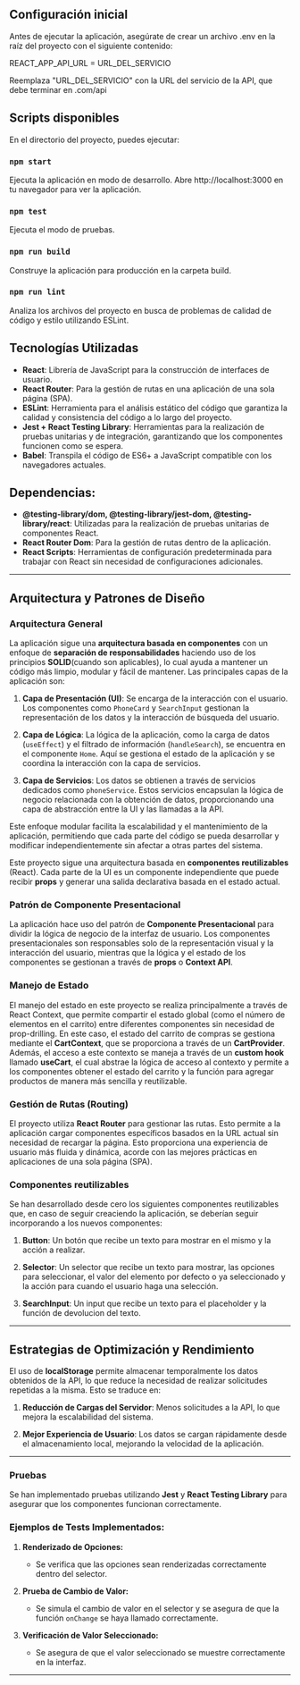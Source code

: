 ## Configuración inicial

Antes de ejecutar la aplicación, asegúrate de crear un archivo .env en la raíz del proyecto con el siguiente contenido:

REACT_APP_API_URL = URL_DEL_SERVICIO

Reemplaza "URL_DEL_SERVICIO" con la URL del servicio de la API, que debe terminar en .com/api

## Scripts disponibles

En el directorio del proyecto, puedes ejecutar:

### `npm start`

Ejecuta la aplicación en modo de desarrollo.
Abre http://localhost:3000 en tu navegador para ver la aplicación.

### `npm test`

Ejecuta el modo de pruebas.

### `npm run build`

Construye la aplicación para producción en la carpeta build.

### `npm run lint`

Analiza los archivos del proyecto en busca de problemas de calidad de código y estilo utilizando ESLint.

## Tecnologías Utilizadas

- **React**: Librería de JavaScript para la construcción de interfaces de usuario.
- **React Router**: Para la gestión de rutas en una aplicación de una sola página (SPA).
- **ESLint**: Herramienta para el análisis estático del código que garantiza la calidad y consistencia del código a lo largo del proyecto.
- **Jest + React Testing Library**: Herramientas para la realización de pruebas unitarias y de integración, garantizando que los componentes funcionen como se espera.
- **Babel**: Transpila el código de ES6+ a JavaScript compatible con los navegadores actuales.

## Dependencias:

- **@testing-library/dom, @testing-library/jest-dom, @testing-library/react**: Utilizadas para la realización de pruebas unitarias de componentes React.
- **React Router Dom**: Para la gestión de rutas dentro de la aplicación.
- **React Scripts**: Herramientas de configuración predeterminada para trabajar con React sin necesidad de configuraciones adicionales.

---

## Arquitectura y Patrones de Diseño

### Arquitectura General

La aplicación sigue una **arquitectura basada en componentes** con un enfoque de **separación de responsabilidades** haciendo uso de los principios **SOLID**(cuando son aplicables), lo cual ayuda a mantener un código más limpio, modular y fácil de mantener. Las principales capas de la aplicación son:

1. **Capa de Presentación (UI)**: Se encarga de la interacción con el usuario. Los componentes como `PhoneCard` y `SearchInput` gestionan la representación de los datos y la interacción de búsqueda del usuario.

2. **Capa de Lógica**: La lógica de la aplicación, como la carga de datos (`useEffect`) y el filtrado de información (`handleSearch`), se encuentra en el componente `Home`. Aquí se gestiona el estado de la aplicación y se coordina la interacción con la capa de servicios.

3. **Capa de Servicios**: Los datos se obtienen a través de servicios dedicados como `phoneService`. Estos servicios encapsulan la lógica de negocio relacionada con la obtención de datos, proporcionando una capa de abstracción entre la UI y las llamadas a la API.

Este enfoque modular facilita la escalabilidad y el mantenimiento de la aplicación, permitiendo que cada parte del código se pueda desarrollar y modificar independientemente sin afectar a otras partes del sistema.

Este proyecto sigue una arquitectura basada en **componentes reutilizables** (React). Cada parte de la UI es un componente independiente que puede recibir **props** y generar una salida declarativa basada en el estado actual.

### **Patrón de Componente Presentacional**

La aplicación hace uso del patrón de **Componente Presentacional** para dividir la lógica de negocio de la interfaz de usuario. Los componentes presentacionales son responsables solo de la representación visual y la interacción del usuario, mientras que la lógica y el estado de los componentes se gestionan a través de **props** o **Context API**.

### **Manejo de Estado**

El manejo del estado en este proyecto se realiza principalmente a través de React Context, que permite compartir el estado global (como el número de elementos en el carrito) entre diferentes componentes sin necesidad de prop-drilling. En este caso, el estado del carrito de compras se gestiona mediante el **CartContext**, que se proporciona a través de un **CartProvider**. Además, el acceso a este contexto se maneja a través de un **custom hook** llamado **useCart**, el cual abstrae la lógica de acceso al contexto y permite a los componentes obtener el estado del carrito y la función para agregar productos de manera más sencilla y reutilizable.

### **Gestión de Rutas (Routing)**

El proyecto utiliza **React Router** para gestionar las rutas. Esto permite a la aplicación cargar componentes específicos basados en la URL actual sin necesidad de recargar la página. Esto proporciona una experiencia de usuario más fluida y dinámica, acorde con las mejores prácticas en aplicaciones de una sola página (SPA).

### Componentes reutilizables

Se han desarrollado desde cero los siguientes componentes reutilizables que, en caso de seguir creaciendo la aplicación, se deberían seguir incorporando a los nuevos componentes:

1.  **Button**: Un botón que recibe un texto para mostrar en el mismo y la acción a realizar.

2.  **Selector**: Un selector que recibe un texto para mostrar, las opciones para seleccionar, el valor del elemento por defecto o ya seleccionado y la acción para cuando el usuario haga una selección.

3.  **SearchInput**: Un input que recibe un texto para el placeholder y la función de devolucion del texto.

---

## Estrategias de Optimización y Rendimiento

El uso de **localStorage** permite almacenar temporalmente los datos obtenidos de la API, lo que reduce la necesidad de realizar solicitudes repetidas a la misma. Esto se traduce en:

1.  **Reducción de Cargas del Servidor**: Menos solicitudes a la API, lo que mejora la escalabilidad del sistema.

2.  **Mejor Experiencia de Usuario**: Los datos se cargan rápidamente desde el almacenamiento local, mejorando la velocidad de la aplicación.

---

### Pruebas

Se han implementado pruebas utilizando **Jest** y **React Testing Library** para asegurar que los componentes funcionan correctamente.

### Ejemplos de Tests Implementados:

1. **Renderizado de Opciones:**

   - Se verifica que las opciones sean renderizadas correctamente dentro del selector.

2. **Prueba de Cambio de Valor:**

   - Se simula el cambio de valor en el selector y se asegura de que la función `onChange` se haya llamado correctamente.

3. **Verificación de Valor Seleccionado:**
   - Se asegura de que el valor seleccionado se muestre correctamente en la interfaz.

---
